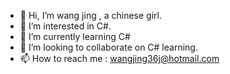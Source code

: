 - 👋 Hi, I’m wang jing , a chinese girl.
- 👀 I’m interested in C#.
- 🌱 I’m currently learning C#
- 💞️ I’m looking to collaborate on C# learning.
- 📫 How to reach me : wangjing36j@hotmail.com

<!---
WangJing36j/WangJing36j is a ✨ special ✨ repository because its `README.md` (this file) appears on your GitHub profile.
You can click the Preview link to take a look at your changes.
--->
